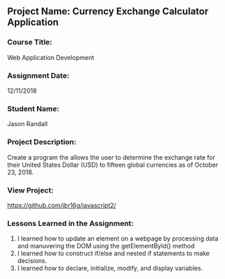 ## Project Name:  Currency Exchange Calculator Application

### Course Title:
Web Application Development

### Assignment Date:  
12/11/2018

### Student Name:  
Jason Randall

### Project Description:
Create a program the allows the user to determine the exchange rate for their United States Dollar (USD) to fifteen global currencies as of October 23, 2018.

### View Project:
https://github.com/jbr16g/javascript2/ 

### Lessons Learned in the Assignment:
1. I learned how to update an element on a webpage by processing data and manuvering the DOM using the getElementById() method
2. I learned how to construct if/else and nested if statements to make decisions.
3. I learned how to declare, initialize, modify, and display variables.